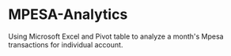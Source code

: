 # MPESA-Analytics
Using Microsoft Excel and Pivot table to analyze a month's Mpesa transactions for individual account. 
